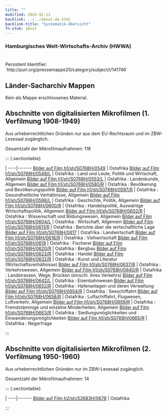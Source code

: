```yaml
---
title: ""
modified: 2024-01-13
backlink: ../../about.de.html
backlink-title: "Systematik-Übersicht"
fn-stub: about
---
```


### Hamburgisches Welt-Wirtschafts-Archiv (HWWA)

# 

<div class="hint">Persistent Identifier: `http://purl.org/pressemappe20/category/subject/i/141746`</div>







## Länder-Sacharchiv Mappen





Kein als Mappe erschlossenes Material.



<a id="filmsections" />

## Abschnitte von digitalisierten Mikrofilmen (1. Verfilmung 1908-1949)

<p>Aus urheberrechtlichen Gründen nur aus dem EU-Rechtsraum und im ZBW-Lesesaal zugänglich.</p>


<p>Gesamtzahl der Mikrofilmaufnahmen: 118</p>





::: {.sectiontable}

 | 
----|-------
<a class="btn" href="https://pm20.zbw.eu/film/h1/sh/S0768H/0549" rel="nofollow">Bilder auf Film h1/sh/S0768H/0549</a> | Ostafrika
<a class="btn" href="https://pm20.zbw.eu/film/h1/sh/S0768H/0549/L" rel="nofollow">Bilder auf Film h1/sh/S0768H/0549/L</a> | Ostafrika : Land und Leute, Politik und Wirtschaft, Allgemein
<a class="btn" href="https://pm20.zbw.eu/film/h1/sh/S0768H/0553/L" rel="nofollow">Bilder auf Film h1/sh/S0768H/0553/L</a> | Ostafrika : Landeskunde, Allgemein
<a class="btn" href="https://pm20.zbw.eu/film/h1/sh/S0768H/0580/R" rel="nofollow">Bilder auf Film h1/sh/S0768H/0580/R</a> | Ostafrika : Bevölkerung und Bevölkerungspolitik
<a class="btn" href="https://pm20.zbw.eu/film/h1/sh/S0768H/0597/R" rel="nofollow">Bilder auf Film h1/sh/S0768H/0597/R</a> | Ostafrika : Gesundheitliche Verhältnisse, Allgemein
<a class="btn" href="https://pm20.zbw.eu/film/h1/sh/S0768H/0598/L" rel="nofollow">Bilder auf Film h1/sh/S0768H/0598/L</a> | Ostafrika : Geschichte, Politik, Allgemein
<a class="btn" href="https://pm20.zbw.eu/film/h1/sh/S0768H/0600/R" rel="nofollow">Bilder auf Film h1/sh/S0768H/0600/R</a> | Ostafrika : Handelspolitik, Auswärtige Wirtschaftspolitik, Allgemein
<a class="btn" href="https://pm20.zbw.eu/film/h1/sh/S0768H/0602/R" rel="nofollow">Bilder auf Film h1/sh/S0768H/0602/R</a> | Ostafrika : Wissenschaft und Bildungswesen, Allgemein
<a class="btn" href="https://pm20.zbw.eu/film/h1/sh/S0768H/0604/L" rel="nofollow">Bilder auf Film h1/sh/S0768H/0604/L</a> | Ostafrika : Wirtschaft, Allgemein
<a class="btn" href="https://pm20.zbw.eu/film/h1/sh/S0768H/0611/R" rel="nofollow">Bilder auf Film h1/sh/S0768H/0611/R</a> | Ostafrika : Berichte über die wirtschaftliche Lage
<a class="btn" href="https://pm20.zbw.eu/film/h1/sh/S0768H/0617" rel="nofollow">Bilder auf Film h1/sh/S0768H/0617</a> | Ostafrika : Landwirtschaft
<a class="btn" href="https://pm20.zbw.eu/film/h1/sh/S0768H/0618/R" rel="nofollow">Bilder auf Film h1/sh/S0768H/0618/R</a> | Ostafrika : Viehwirtschaft
<a class="btn" href="https://pm20.zbw.eu/film/h1/sh/S0768H/0619" rel="nofollow">Bilder auf Film h1/sh/S0768H/0619</a> | Ostafrika : Fischerei
<a class="btn" href="https://pm20.zbw.eu/film/h1/sh/S0768H/0620/R" rel="nofollow">Bilder auf Film h1/sh/S0768H/0620/R</a> | Ostafrika : Bergbau
<a class="btn" href="https://pm20.zbw.eu/film/h1/sh/S0768H/0623/R" rel="nofollow">Bilder auf Film h1/sh/S0768H/0623/R</a> | Ostafrika : Handel
<a class="btn" href="https://pm20.zbw.eu/film/h1/sh/S0768H/0632/R" rel="nofollow">Bilder auf Film h1/sh/S0768H/0632/R</a> | Ostafrika : Kunst und Literatur (Wirtschaftsverhältnisse)
<a class="btn" href="https://pm20.zbw.eu/film/h1/sh/S0768H/0637/R" rel="nofollow">Bilder auf Film h1/sh/S0768H/0637/R</a> | Ostafrika : Verkehrswesen, Allgemein
<a class="btn" href="https://pm20.zbw.eu/film/h1/sh/S0768H/0640/R" rel="nofollow">Bilder auf Film h1/sh/S0768H/0640/R</a> | Ostafrika : Landstrassen, Wege, Brücken (einschl. ihres Verkehrs)
<a class="btn" href="https://pm20.zbw.eu/film/h1/sh/S0768H/0642/L" rel="nofollow">Bilder auf Film h1/sh/S0768H/0642/L</a> | Ostafrika : Eisenbahnwesen
<a class="btn" href="https://pm20.zbw.eu/film/h1/sh/S0768H/0652/R" rel="nofollow">Bilder auf Film h1/sh/S0768H/0652/R</a> | Ostafrika : Hafenanlagen und deren Verwaltung
<a class="btn" href="https://pm20.zbw.eu/film/h1/sh/S0768H/0654/R" rel="nofollow">Bilder auf Film h1/sh/S0768H/0654/R</a> | Ostafrika : Seeschiffahrt
<a class="btn" href="https://pm20.zbw.eu/film/h1/sh/S0768H/0658/R" rel="nofollow">Bilder auf Film h1/sh/S0768H/0658/R</a> | Ostafrika : Luftschiffahrt, Flugwesen, Luftverkehr, Allgemein
<a class="btn" href="https://pm20.zbw.eu/film/h1/sh/S0768H/0659/R" rel="nofollow">Bilder auf Film h1/sh/S0768H/0659/R</a> | Ostafrika : Fremdstämmige und einzelne Minderheiten, Allgemein
<a class="btn" href="https://pm20.zbw.eu/film/h1/sh/S0768H/0663/R" rel="nofollow">Bilder auf Film h1/sh/S0768H/0663/R</a> | Ostafrika : Siedlungsmöglichkeiten und Einwanderungsmöglichkeiten
<a class="btn" href="https://pm20.zbw.eu/film/h1/sh/S0768H/0665/R" rel="nofollow">Bilder auf Film h1/sh/S0768H/0665/R</a> | Ostafrika : Negerfrage


:::




## Abschnitte von digitalisierten Mikrofilmen (2. Verfilmung 1950-1960)

<p>Aus urheberrechtlichen Gründen nur im ZBW-Lesesaal zugänglich.</p>


<p>Gesamtzahl der Mikrofilmaufnahmen: 14</p>





::: {.sectiontable}

 | 
----|-------
<a class="btn" href="https://pm20.zbw.eu/film/h2/sh/S2683H/0678" rel="nofollow">Bilder auf Film h2/sh/S2683H/0678</a> | Ostafrika


:::
















